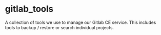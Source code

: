 # gitlab_tools
A collection of tools we use to manage our Gitlab CE service. This includes tools to backup / restore or search individual projects.
